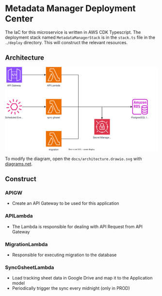 # Metadata Manager Deployment Center

The IaC for this microservice is written in AWS CDK Typescript. The deployment stack named `MetadataManagerStack` is in the
`stack.ts` file in the `./deploy` directory. This will construct the relevant resources.

## Architecture

![arch](../docs/architecture.drawio.svg)

To modify the diagram, open the `docs/architecture.drawio.svg` with [diagrams.net](https://app.diagrams.net/?src=about).

## Construct

### APIGW

- Create an API Gateway to be used for this application

### APILambda

- The Lambda is responsible for dealing with API Request from API Gateway

### MigrationLambda

- Responsible for executing migration to the database

### SyncGsheetLambda

- Load tracking sheet data in Google Drive and map it to the Application model
- Periodically trigger the sync every midnight (only in PROD)
